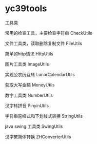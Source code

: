 # yc39tools

工具类


常用的检查工具，主要检查字符串
CheckUtils 

文件工具类，读取删除复制文件
FileUtils

简单的http请求
HttpUtils

图片工具类
ImageUtils

实现公农历互转
LunarCalendarUtils

获取大写金额
MoneyUtils

数字工具类
NumberUtils

汉字转拼音
PinyinUtils

字符串驼峰式和下划线式转换
StringUtils

java swing 工具类
SwingUtils

汉字繁简体转换
ZHConverterUtils

